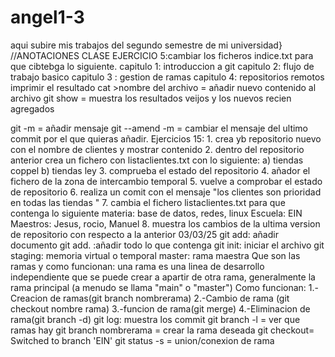# angel1-3
aqui subire mis trabajos del segundo semestre de mi universidad}
//ANOTACIONES CLASE
EJERCICIO 5:cambiar los ficheros indice.txt para que cibtebga lo siguiente.
capitulo 1: 
introduccion a git 
capitulo 2:
flujo de trabajo basico
capitulo 3 :
gestion de ramas 
capitulo 4:
repositorios remotos
 imprimir el resultado
cat >nombre del archivo = añadir nuevo contenido al archivo 
git show = muestra los resultados veijos y los nuevos recien agregados 

git -m = añadir mensaje
git --amend -m = cambiar el mensaje del ultimo commit por el que quieras añadir.
Ejercicios 15:
        1. crea yb repositorio nuevo con el nombre de clientes y mostrar contenido
        2. dentro del repositorio anterior crea un fichero con listaclientes.txt con lo
        siguiente:
                 a) tiendas coppel
                 b) tiendas ley
        3. comprueba el estado del repositorio
        4. añador el fichero de la zona de intercambio temporal
        5. vuelve a comprobar el estado de repositorio
        6. realiza un comit con el mensaje "los clientes son prioridad en todas las tiendas "
        7. cambia el fichero listaclientes.txt para que contenga lo siguiente
                      materia: base de datos, redes, linux
                      Escuela: EIN
                      Maestros: Jesus, rocio, Manuel
        8. muestra los cambios de la ultima version de repositorio con respecto a la anterior
03/03/25
git add: añadir documento
git add. :añadir todo lo que contenga
git init: iniciar el archivo git
staging: memoria virtual o temporal
master: rama maestra
Que son las ramas y como funcionan:
una rama es una linea de desarrollo independiente que se puede crear a apartir de otra rama,
generalmente la rama principal (a menudo se llama "main" o "master") 
Como funcionan:
1.-Creacion de ramas(git branch nombrerama)
2.-Cambio de rama (git checkout nombre rama)
3.-funcion de rama(git merge)
4.-Eliminacion de rama(git branch -d)
git log: muestra los commit
git branch -l = ver que ramas hay
git branch nombrerama = crear la rama deseada
git checkout=  Switched to branch 'EIN'
git status -s = union/conexion de rama
